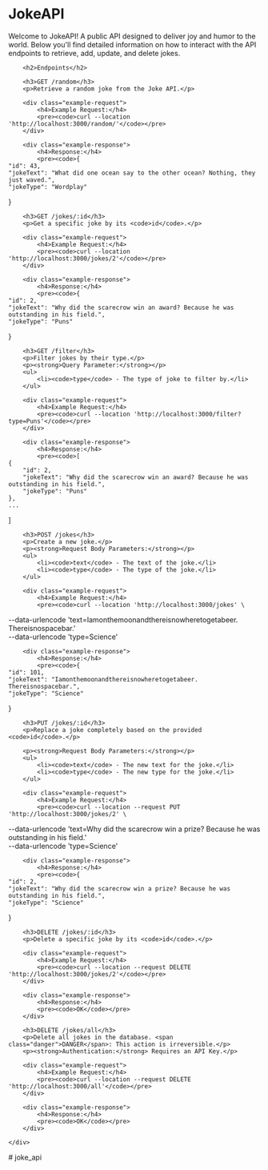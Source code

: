 <!DOCTYPE html>
<html lang="en">
<head>
    <meta charset="UTF-8">
    <meta name="viewport" content="width=device-width, initial-scale=1.0">
    <title>JokeAPI Documentation</title>
    <!--<style>
        body {
            font-family: Arial, sans-serif;
            line-height: 1.6;
            margin: 0;
            padding: 0;
            background: #f4f4f4;
        }
        .container {
            width: 80%;
            margin: 20px auto;
            padding: 20px;
            background: #fff;
            border-radius: 8px;
            box-shadow: 0 0 10px rgba(0, 0, 0, 0.1);
        }
        h1, h2 {
            color: #333;
        }
        pre {
            background: #f4f4f4;
            border: 1px solid #ddd;
            padding: 10px;
            border-radius: 4px;
            overflow-x: auto;
        }
        code {
            background: #f4f4f4;
            border-radius: 4px;
            padding: 2px 4px;
            font-size: 1.1em;
        }
        .example-request, .example-response {
            margin: 20px 0;
        }
        .example-request code, .example-response code {
            display: block;
            padding: 10px;
            background: #eee;
        }
        .example-request pre, .example-response pre {
            border-radius: 4px;
            background: #eee;
            padding: 10px;
        }
        .danger {
            color: red;
            font-weight: bold;
        }
    </style>-->
</head>
<body>
    <div class="container">
        <h1>JokeAPI</h1>
        <p>Welcome to JokeAPI! A public API designed to deliver joy and humor to the world. Below you'll find detailed information on how to interact with the API endpoints to retrieve, add, update, and delete jokes.</p>
        
        <h2>Endpoints</h2>
        
        <h3>GET /random</h3>
        <p>Retrieve a random joke from the Joke API.</p>
        
        <div class="example-request">
            <h4>Example Request:</h4>
            <pre><code>curl --location 'http://localhost:3000/random/'</code></pre>
        </div>
        
        <div class="example-response">
            <h4>Response:</h4>
            <pre><code>{
    "id": 43,
    "jokeText": "What did one ocean say to the other ocean? Nothing, they just waved.",
    "jokeType": "Wordplay"
}</code></pre>
        </div>
        
        <h3>GET /jokes/:id</h3>
        <p>Get a specific joke by its <code>id</code>.</p>
        
        <div class="example-request">
            <h4>Example Request:</h4>
            <pre><code>curl --location 'http://localhost:3000/jokes/2'</code></pre>
        </div>
        
        <div class="example-response">
            <h4>Response:</h4>
            <pre><code>{
    "id": 2,
    "jokeText": "Why did the scarecrow win an award? Because he was outstanding in his field.",
    "jokeType": "Puns"
}</code></pre>
        </div>
        
        <h3>GET /filter</h3>
        <p>Filter jokes by their type.</p>
        <p><strong>Query Parameter:</strong></p>
        <ul>
            <li><code>type</code> - The type of joke to filter by.</li>
        </ul>
        
        <div class="example-request">
            <h4>Example Request:</h4>
            <pre><code>curl --location 'http://localhost:3000/filter?type=Puns'</code></pre>
        </div>
        
        <div class="example-response">
            <h4>Response:</h4>
            <pre><code>[
    {
        "id": 2,
        "jokeText": "Why did the scarecrow win an award? Because he was outstanding in his field.",
        "jokeType": "Puns"
    },
    ...
]</code></pre>
        </div>
        
        <h3>POST /jokes</h3>
        <p>Create a new joke.</p>
        <p><strong>Request Body Parameters:</strong></p>
        <ul>
            <li><code>text</code> - The text of the joke.</li>
            <li><code>type</code> - The type of the joke.</li>
        </ul>
        
        <div class="example-request">
            <h4>Example Request:</h4>
            <pre><code>curl --location 'http://localhost:3000/jokes' \
--data-urlencode 'text=Iamonthemoonandthereisnowheretogetabeer. Thereisnospacebar.' \
--data-urlencode 'type=Science'</code></pre>
        </div>
        
        <div class="example-response">
            <h4>Response:</h4>
            <pre><code>{
    "id": 101,
    "jokeText": "Iamonthemoonandthereisnowheretogetabeer. Thereisnospacebar.",
    "jokeType": "Science"
}</code></pre>
        </div>
        
        <h3>PUT /jokes/:id</h3>
        <p>Replace a joke completely based on the provided <code>id</code>.</p>
        
        <p><strong>Request Body Parameters:</strong></p>
        <ul>
            <li><code>text</code> - The new text for the joke.</li>
            <li><code>type</code> - The new type for the joke.</li>
        </ul>
        
        <div class="example-request">
            <h4>Example Request:</h4>
            <pre><code>curl --location --request PUT 'http://localhost:3000/jokes/2' \
--data-urlencode 'text=Why did the scarecrow win a prize? Because he was outstanding in his field.' \
--data-urlencode 'type=Science'</code></pre>
        </div>
        
        <div class="example-response">
            <h4>Response:</h4>
            <pre><code>{
    "id": 2,
    "jokeText": "Why did the scarecrow win a prize? Because he was outstanding in his field.",
    "jokeType": "Science"
}</code></pre>
        </div>
        
        <h3>DELETE /jokes/:id</h3>
        <p>Delete a specific joke by its <code>id</code>.</p>
        
        <div class="example-request">
            <h4>Example Request:</h4>
            <pre><code>curl --location --request DELETE 'http://localhost:3000/jokes/2'</code></pre>
        </div>
        
        <div class="example-response">
            <h4>Response:</h4>
            <pre><code>OK</code></pre>
        </div>
        
        <h3>DELETE /jokes/all</h3>
        <p>Delete all jokes in the database. <span class="danger">DANGER</span>: This action is irreversible.</p>
        <p><strong>Authentication:</strong> Requires an API Key.</p>
        
        <div class="example-request">
            <h4>Example Request:</h4>
            <pre><code>curl --location --request DELETE 'http://localhost:3000/all'</code></pre>
        </div>
        
        <div class="example-response">
            <h4>Response:</h4>
            <pre><code>OK</code></pre>
        </div>
        
    </div>
</body>
</html>
#   j o k e _ a p i 
 
 